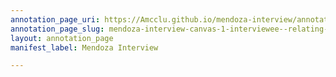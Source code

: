 ```yaml
---
annotation_page_uri: https://Amcclu.github.io/mendoza-interview/annotations/mendoza-interview-canvas-1-interviewee--relating-secondhand-experience--hesitation.json
annotation_page_slug: mendoza-interview-canvas-1-interviewee--relating-secondhand-experience--hesitation
layout: annotation_page
manifest_label: Mendoza Interview

---
```

